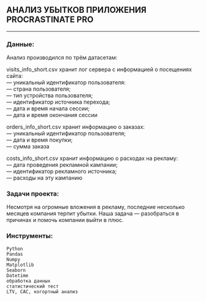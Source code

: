 ## АНАЛИЗ УБЫТКОВ ПРИЛОЖЕНИЯ PROCRASTINATE PRO

---

### Данные:
Анализ производился по трём датасетам: 

visits_info_short.csv хранит лог сервера с информацией о посещениях сайта:  
— уникальный идентификатор пользователя:  
— страна пользователя;  
— тип устройства пользователя;  
— идентификатор источника перехода;  
— дата и время начала сессии;  
— дата и время окончания сессии
    
 orders_info_short.csv хранит информацию о заказах:  
 — уникальный идентификатор пользователя;  
 — дата и время покупки;  
 — сумма заказа
    
 costs_info_short.csv хранит информацию о расходах на рекламу:  
 — дата проведения рекламной кампании;  
 — идентификатор рекламного источника;  
 — расходы на эту кампанию

### Задачи проекта:

Несмотря на огромные вложения в рекламу, последние несколько месяцев компания терпит убытки. Наша задача — разобраться в причинах и помочь компании выйти в плюс.

### Инструменты:

    Python
    Pandas
    Numpy
    Matplotlib
    Seaborn
    Datetime
    обработка данных
    статистический тест
    LTV, CAC, когортный анализ

